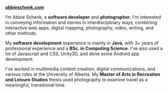 **[abbieschenk.com](https://abbieschenk.com)**

I’m Abbie Schenk, a **software developer** and **photographer**. I'm interested in conveying information and stories in interdisciplinary ways, combining interactive web apps, digital mapping, photography, video, writing, and other methods.

My **software development** experience is mainly in **Java**, with 3+ years of professional experience and a **BSc. in Computing Science**. I've also used a lot of Javascript and CSS, Unity3D, and done some Android app development.

I've worked in multimedia content creation, digital communications, and various roles at the University of Alberta. My **Master of Arts in Recreation and Leisure Studies** thesis used photography to examine travel as a meaningful, transitional time.
